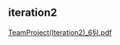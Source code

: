 ## iteration2


[TeamProject(Iteration2)_6팀.pdf](https://github.com/hirohiro-sys/library-system/files/13606684/TeamProject.Iteration2._6.pdf)
